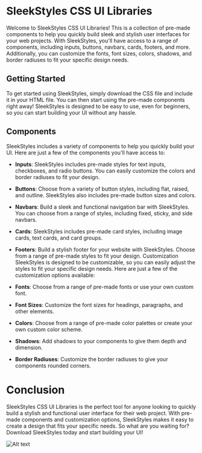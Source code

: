 # SleekStyles CSS UI Libraries
Welcome to SleekStyles CSS UI Libraries! This is a collection of pre-made components to help you quickly build sleek and stylish user interfaces for your web projects. With SleekStyles, you'll have access to a range of components, including inputs, buttons, navbars, cards, footers, and more. Additionally, you can customize the fonts, font sizes, colors, shadows, and border radiuses to fit your specific design needs.

## Getting Started
To get started using SleekStyles, simply download the CSS file and include it in your HTML file. You can then start using the pre-made components right away! SleekStyles is designed to be easy to use, even for beginners, so you can start building your UI without any hassle.

## Components
SleekStyles includes a variety of components to help you quickly build your UI. Here are just a few of the components you'll have access to:

* **Inputs**: SleekStyles includes pre-made styles for text inputs, checkboxes, and radio buttons. You can easily customize the colors and border radiuses to fit your design.
* **Buttons**: Choose from a variety of button styles, including flat, raised, and outline. SleekStyles also includes pre-made button sizes and colors.
* **Navbars**: Build a sleek and functional navigation bar with SleekStyles. You can choose from a range of styles, including fixed, sticky, and side navbars.
* **Cards**: SleekStyles includes pre-made card styles, including image cards, text cards, and card groups.
* **Footers**: Build a stylish footer for your website with SleekStyles. Choose from a range of pre-made styles to fit your design.
Customization
SleekStyles is designed to be customizable, so you can easily adjust the styles to fit your specific design needs. Here are just a few of the customization options available:

* **Fonts**: Choose from a range of pre-made fonts or use your own custom font.
* **Font Sizes**: Customize the font sizes for headings, paragraphs, and other elements.
* **Colors**: Choose from a range of pre-made color palettes or create your own custom color scheme.
* **Shadows**: Add shadows to your components to give them depth and dimension.
* **Border Radiuses**: Customize the border radiuses to give your components rounded corners.

# Conclusion
SleekStyles CSS UI Libraries is the perfect tool for anyone looking to quickly build a stylish and functional user interface for their web project. With pre-made components and customization options, SleekStyles makes it easy to create a design that fits your specific needs. So what are you waiting for? Download SleekStyles today and start building your UI!

![Alt text](https://imgur.com/a/cFRkcmX)
